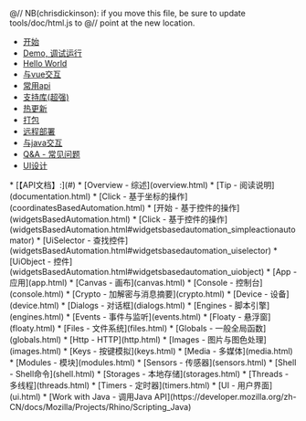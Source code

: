 @// NB(chrisdickinson): if you move this file, be sure to update tools/doc/html.js to
@// point at the new location.

* [开始](startnow.html)
* [Demo, 调试运行](hbuilder.html)
* [Hello World](hello.html)
* [与vue交互](autojs-vue.html)
* [常用api](normal.html)
* [支持库(超强)](links.html)
* [热更新](patchs.html)
* [打包](deploy.html)
* [远程部署](remote.html)
* [与java交互](java.html)
* [Q&A - 常见问题](qa.html)
* <a href="https://miren.lovemi.ren/colorui-document/" target="_blank" rel="noopener noreferrer">UI设计</a>
<div class="line"></div>
* [【API文档】:](#)
* [Overview - 综述](overview.html)
* [Tip - 阅读说明](documentation.html)
* [Click - 基于坐标的操作](coordinatesBasedAutomation.html)
* [开始 - 基于控件的操作](widgetsBasedAutomation.html)
* [Click - 基于控件的操作](widgetsBasedAutomation.html#widgetsbasedautomation_simpleactionautomator)
* [UiSelector - 查找控件](widgetsBasedAutomation.html#widgetsbasedautomation_uiselector)
* [UiObject - 控件](widgetsBasedAutomation.html#widgetsbasedautomation_uiobject)
* [App - 应用](app.html)
* [Canvas - 画布](canvas.html)
* [Console - 控制台](console.html)
* [Crypto - 加解密与消息摘要](crypto.html)
* [Device - 设备](device.html)
* [Dialogs - 对话框](dialogs.html)
* [Engines - 脚本引擎](engines.html)
* [Events - 事件与监听](events.html)
* [Floaty - 悬浮窗](floaty.html)
* [Files - 文件系统](files.html)
* [Globals - 一般全局函数](globals.html)
* [Http - HTTP](http.html)
* [Images - 图片与图色处理](images.html)
* [Keys - 按键模拟](keys.html)
* [Media - 多媒体](media.html)
* [Modules - 模块](modules.html)
* [Sensors - 传感器](sensors.html)
* [Shell - Shell命令](shell.html)
* [Storages - 本地存储](storages.html)
* [Threads - 多线程](threads.html)
* [Timers - 定时器](timers.html)
* [UI - 用户界面](ui.html)
* [Work with Java - 调用Java API](https://developer.mozilla.org/zh-CN/docs/Mozilla/Projects/Rhino/Scripting_Java)

<div class="line"></div>

 
